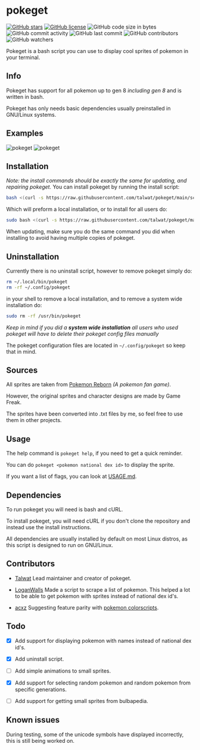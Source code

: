 # pokeget

[![GitHub stars](https://img.shields.io/github/stars/talwat/pokeget)](https://github.com/talwat/pokeget/stargazers)
[![GitHub license](https://img.shields.io/github/license/talwat/pokeget)](https://github.com/talwat/pokeget)
![GitHub code size in bytes](https://img.shields.io/github/languages/code-size/talwat/pokeget)
![GitHub commit activity](https://img.shields.io/github/commit-activity/m/talwat/pokeget)
![GitHub last commit](https://img.shields.io/github/last-commit/talwat/pokeget)
![GitHub contributors](https://img.shields.io/github/contributors/talwat/pokeget)
![GitHub watchers](https://img.shields.io/github/watchers/talwat/pokeget)

Pokeget is a bash script you can use to display cool sprites of pokemon in your terminal.

## Info

Pokeget has support for all pokemon up to gen 8 *including gen 8* and is written in bash.

Pokeget has only needs basic dependencies usually preinstalled in GNU/Linux systems.

## Examples

![pokeget](https://github.com/talwat/pokeget/raw/main/examples/small1.png)
![pokeget](https://github.com/talwat/pokeget/raw/main/examples/big1.png)

## Installation

*Note: the install commands should be exactly the same for updating, and repairing pokeget.*
You can install pokeget by running the install script:

```bash
bash <(curl -s https://raw.githubusercontent.com/talwat/pokeget/main/scripts/install.sh)
```

Which will preform a local installation, or to install for all users do:

```bash
sudo bash <(curl -s https://raw.githubusercontent.com/talwat/pokeget/main/scripts/install.sh)
```

When updating, make sure you do the same command you did when installing to avoid having multiple copies of pokeget.

## Uninstallation

Currently there is no uninstall script, however to remove pokeget simply do:

```bash
rm ~/.local/bin/pokeget
rm -rf ~/.config/pokeget
```

in your shell to remove a local installation, and to remove a system wide installation do:

```bash
sudo rm -rf /usr/bin/pokeget
```

*Keep in mind if you did a **system wide installation** all users who used pokeget will have to delete their pokeget config files manually*

The pokeget configuration files are located in `~/.config/pokeget` so keep that in mind.

## Sources

All sprites are taken from [Pokemon Reborn](https://www.rebornevo.com/) *(A pokemon fan game)*.

However, the original sprites and character designs are made by Game Freak.

The sprites have been converted into .txt files by me, so feel free to use them in other projects.

## Usage

The help command is `pokeget help`, if you need to get a quick reminder.

You can do `pokeget <pokemon national dex id>` to display the sprite.

If you want a list of flags, you can look at [USAGE.md](USAGE.md).

## Dependencies

To run pokeget you will need is bash and cURL.

To install pokeget, you will need cURL if you don't clone the repository and instead use the install instructions.

All dependencies are usually installed by default on most Linux distros, as this script is designed to run on GNU/Linux.

## Contributors

* [Talwat](https://github.com/talwat) Lead maintainer and creator of pokeget.

* [LoganWalls](https://github.com/LoganWalls) Made a script to scrape a list of pokemon.
This helped a lot to be able to get pokemon with sprites instead of national dex id's.

* [acxz](https://github.com/acxz) Suggesting feature parity with [pokemon colorscripts](https://gitlab.com/phoneybadger/pokemon-colorscripts).

## Todo

* [x] Add support for displaying pokemon with names instead of national dex id's.

* [x] Add uninstall script.

* [ ] Add simple animations to small sprites.

* [x] Add support for selecting random pokemon and random pokemon from specific generations.

* [ ] Add support for getting small sprites from bulbapedia.

## Known issues

During testing, some of the unicode symbols have displayed incorrectly, this is still being worked on.
